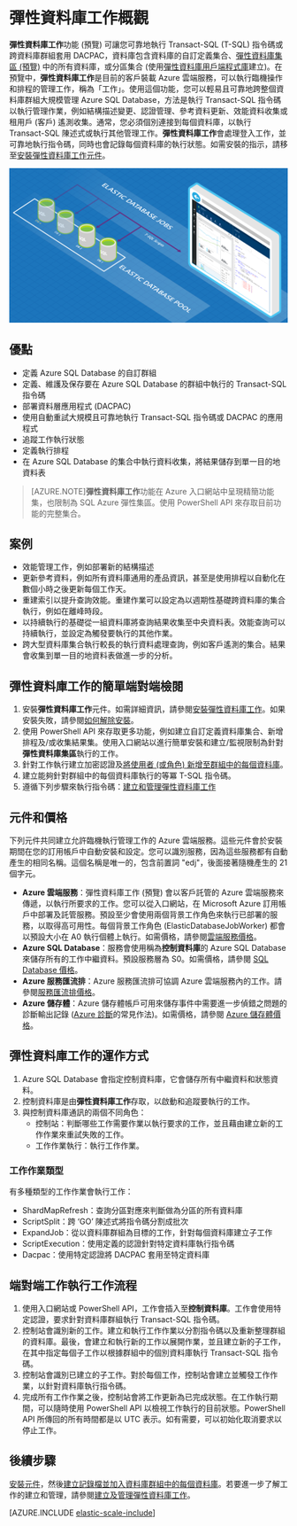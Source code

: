 <properties 
	title="Elastic database jobs overview" 
	pageTitle="彈性資料庫工作概觀" 
	description="說明彈性資料庫工作服務" 
	metaKeywords="azure sql database elastic databases" 
	services="sql-database" documentationCenter=""  
	manager="jeffreyg" 
	authors="sidneyh"/>

<tags 
	ms.service="sql-database" 
	ms.workload="sql-database" 
	ms.tgt_pltfrm="na" 
	ms.devlang="na" 
	ms.topic="article" 
	ms.date="07/21/2015" 
	ms.author="ddove; sidneyh" />

# 彈性資料庫工作概觀

**彈性資料庫工作**功能 (預覽) 可讓您可靠地執行 Transact-SQL (T-SQL) 指令碼或跨資料庫群組套用 DACPAC，資料庫包含資料庫的自訂定義集合、[彈性資料庫集區 (預覽)](sql-database-elastic-pool.md) 中的所有資料庫，或分區集合 (使用[彈性資料庫用戶端程式庫](sql-database-elastic-database-client-library.md)建立)。在預覽中，**彈性資料庫工作**是目前的客戶裝載 Azure 雲端服務，可以執行臨機操作和排程的管理工作，稱為「工作」。使用這個功能，您可以輕易且可靠地跨整個資料庫群組大規模管理 Azure SQL Database，方法是執行 Transact-SQL 指令碼以執行管理作業，例如結構描述變更、認證管理、參考資料更新、效能資料收集或租用戶 (客戶) 遙測收集。通常，您必須個別連接到每個資料庫，以執行 Transact-SQL 陳述式或執行其他管理工作。**彈性資料庫工作**會處理登入工作，並可靠地執行指令碼，同時也會記錄每個資料庫的執行狀態。如需安裝的指示，請移至[安裝彈性資料庫工作元件](sql-database-elastic-jobs-service-installation.md)。

![彈性資料庫工作服務][1]

## 優點
* 定義 Azure SQL Database 的自訂群組
* 定義、維護及保存要在 Azure SQL Database 的群組中執行的 Transact-SQL 指令碼 
* 部署資料層應用程式 (DACPAC)
* 使用自動重試大規模且可靠地執行 Transact-SQL 指令碼或 DACPAC 的應用程式
* 追蹤工作執行狀態
* 定義執行排程
* 在 Azure SQL Database 的集合中執行資料收集，將結果儲存到單一目的地資料表

> [AZURE.NOTE]**彈性資料庫工作**功能在 Azure 入口網站中呈現精簡功能集，也限制為 SQL Azure 彈性集區。使用 PowerShell API 來存取目前功能的完整集合。

## 案例

* 效能管理工作，例如部署新的結構描述
* 更新參考資料，例如所有資料庫通用的產品資訊，甚至是使用排程以自動化在數個小時之後更新每個工作天。
* 重建索引以提升查詢效能。重建作業可以設定為以週期性基礎跨資料庫的集合執行，例如在離峰時段。
* 以持續執行的基礎從一組資料庫將查詢結果收集至中央資料表。效能查詢可以持續執行，並設定為觸發要執行的其他作業。
* 跨大型資料庫集合執行較長的執行資料處理查詢，例如客戶遙測的集合。結果會收集到單一目的地資料表做進一步的分析。

## 彈性資料庫工作的簡單端對端檢閱
1.	安裝**彈性資料庫工作**元件。如需詳細資訊，請參閱[安裝彈性資料庫工作](sql-database-elastic-jobs-service-installation.md)。如果安裝失敗，請參閱[如何解除安裝](sql-database-elastic-jobs-uninstall.md)。
2.	使用 PowerShell API 來存取更多功能，例如建立自訂定義資料庫集合、新增排程及/或收集結果集。使用入口網站以進行簡單安裝和建立/監視限制為針對**彈性資料庫集區**執行的工作。 
3.	針對工作執行建立加密認證及[將使用者 (或角色) 新增至群組中的每個資料庫](sql-database-elastic-jobs-add-logins-to-dbs.md)。
4.	建立能夠針對群組中的每個資料庫執行的等冪 T-SQL 指令碼。
5.	遵循下列步驟來執行指令碼：[建立和管理彈性資料庫工作](sql-database-elastic-jobs-create-and-manage.md) 

## 元件和價格 
下列元件共同建立允許臨機執行管理工作的 Azure 雲端服務。這些元件會於安裝期間在您的訂用帳戶中自動安裝和設定。您可以識別服務，因為這些服務都有自動產生的相同名稱。這個名稱是唯一的，包含前置詞 "edj"，後面接著隨機產生的 21 個字元。

* **Azure 雲端服務**：彈性資料庫工作 (預覽) 會以客戶託管的 Azure 雲端服務來傳遞，以執行所要求的工作。您可以從入口網站，在 Microsoft Azure 訂用帳戶中部署及託管服務。預設至少會使用兩個背景工作角色來執行已部署的服務，以取得高可用性。每個背景工作角色 (ElasticDatabaseJobWorker) 都會以預設大小在 A0 執行個體上執行。如需價格，請參閱[雲端服務價格](http://azure.microsoft.com/pricing/details/cloud-services/)。 
* **Azure SQL Database**：服務會使用稱為**控制資料庫**的 Azure SQL Database 來儲存所有的工作中繼資料。預設服務層為 S0。如需價格，請參閱 [SQL Database 價格](http://azure.microsoft.com/pricing/details/sql-database/)。
* **Azure 服務匯流排**：Azure 服務匯流排可協調 Azure 雲端服務內的工作。請參閱[服務匯流排價格](http://azure.microsoft.com/pricing/details/service-bus/)。
* **Azure 儲存體**：Azure 儲存體帳戶可用來儲存事件中需要進一步偵錯之問題的診斷輸出記錄 ([Azure 診斷](../cloud-services-dotnet-diagnostics.md)的常見作法)。如需價格，請參閱 [Azure 儲存體價格](http://azure.microsoft.com/pricing/details/storage/)。

## 彈性資料庫工作的運作方式
1.	Azure SQL Database 會指定控制資料庫，它會儲存所有中繼資料和狀態資料。
2.	控制資料庫是由**彈性資料庫工作**存取，以啟動和追蹤要執行的工作。
3.	與控制資料庫通訊的兩個不同角色： 
	* 控制站：判斷哪些工作需要作業以執行要求的工作，並且藉由建立新的工作作業來重試失敗的工作。
	* 工作作業執行：執行工作作業。

### 工作作業類型
有多種類型的工作作業會執行工作：

* ShardMapRefresh：查詢分區對應來判斷做為分區的所有資料庫
* ScriptSplit：跨 ‘GO’ 陳述式將指令碼分割成批次
* ExpandJob：從以資料庫群組為目標的工作，針對每個資料庫建立子工作
* ScriptExecution：使用定義的認證針對特定資料庫執行指令碼
* Dacpac：使用特定認證將 DACPAC 套用至特定資料庫

## 端對端工作執行工作流程
1.	使用入口網站或 PowerShell API，工作會插入至**控制資料庫**。工作會使用特定認證，要求針對資料庫群組執行 Transact-SQL 指令碼。
2.	控制站會識別新的工作。建立和執行工作作業以分割指令碼以及重新整理群組的資料庫。最後，會建立和執行新的工作以展開作業，並且建立新的子工作，在其中指定每個子工作以根據群組中的個別資料庫執行 Transact-SQL 指令碼。
3.	控制站會識別已建立的子工作。對於每個工作，控制站會建立並觸發工作作業，以針對資料庫執行指令碼。 
4.	完成所有工作作業之後，控制站會將工作更新為已完成狀態。在工作執行期間，可以隨時使用 PowerShell API 以檢視工作執行的目前狀態。PowerShell API 所傳回的所有時間都是以 UTC 表示。如有需要，可以初始化取消要求以停止工作。 

## 後續步驟
[安裝元件](sql-database-elastic-jobs-service-installation.md)，然後[建立記錄檔並加入資料庫群組中的每個資料庫](sql-database-elastic-jobs-add-logins-to-dbs.md)。若要進一步了解工作的建立和管理，請參閱[建立及管理彈性資料庫工作](sql-database-elastic-jobs-create-and-manage.md)。

[AZURE.INCLUDE [elastic-scale-include](../../includes/elastic-scale-include.md)]

<!--Image references-->
[1]: ./media/sql-database-elastic-jobs-overview/elastic-jobs.png
<!--anchors-->

<!---HONumber=Nov15_HO1-->